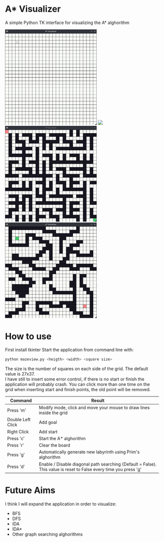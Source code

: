 # A* Visualizer
A simple Python TK interface for visualizing the A* alghorithm


<img src="./images/modifymode.gif" width="300"> <img src="./images/prim.gif" width="300">
<img src="./images/astar.gif" width="300"> <img src="./images/example.gif" width="300">


# How to use
First install tkinter
Start the application from command line with:
```bash
python mazeview.py <heigth> <width> <square size>
```
The size is the number of squares on each side of the grid. The default value is 27x37.  
I have still to insert some error control, if there is no start or finish the application will probably crash. 
You can click more than one time on the grid when inserting start and finish points, the old point will be removed.

Command | Result  
------------ | -------------  
Press 'm' |  Modify mode, click and move your mouse to draw lines inside the grid 
Double Left Click | Add goal
Right Click | Add start
Press 'c' | Start the A* alghorithm
Press 'r' | Clear the board
Press 'g' | Automatically generate new labyrinth using Prim's alghorithm
Press 'd' | Enable / Disable diagonal path searching (Default = False). This value is reset to False every time you press 'g'


# Future Aims
I think I will expand the application in order to visualize:
- BFS
- DFS
- IDA
- IDA*
- Other graph searching alghorithms
